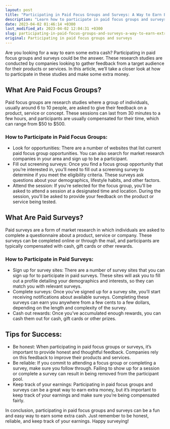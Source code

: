 ```yaml
---
layout: post
title: "Participating in Paid Focus Groups and Surveys: A Way to Earn Extra Money"
description: "Learn how to participate in paid focus groups and surveys and earn extra money with minimal effort."
date: 2023-04-02 01:46:14 +0300
last_modified_at: 2023-04-02 12:04:31 +0300
slug: participating-in-paid-focus-groups-and-surveys-a-way-to-earn-extra-money
original: Participating in paid focus groups and surveys
---
```

Are you looking for a way to earn some extra cash? Participating in paid focus groups and surveys could be the answer. These research studies are conducted by companies looking to gather feedback from a target audience for their products or services. In this article, we’ll take a closer look at how to participate in these studies and make some extra money.

## What Are Paid Focus Groups?

Paid focus groups are research studies where a group of individuals, usually around 6 to 10 people, are asked to give their feedback on a product, service or concept. These sessions can last from 30 minutes to a few hours, and participants are usually compensated for their time, which can range from $50 to $500.

### How to Participate in Paid Focus Groups:

* Look for opportunities: There are a number of websites that list current paid focus group opportunities. You can also search for market research companies in your area and sign up to be a participant.
* Fill out screening surveys: Once you find a focus group opportunity that you’re interested in, you’ll need to fill out a screening survey to determine if you meet the eligibility criteria. These surveys ask questions about your demographics, lifestyle habits, and other factors.
* Attend the session: If you’re selected for the focus group, you’ll be asked to attend a session at a designated time and location. During the session, you’ll be asked to provide your feedback on the product or service being tested.

## What Are Paid Surveys?

Paid surveys are a form of market research in which individuals are asked to complete a questionnaire about a product, service or company. These surveys can be completed online or through the mail, and participants are typically compensated with cash, gift cards or other rewards.

### How to Participate in Paid Surveys:

* Sign up for survey sites: There are a number of survey sites that you can sign up for to participate in paid surveys. These sites will ask you to fill out a profile detailing your demographics and interests, so they can match you with relevant surveys.
* Complete surveys: Once you’ve signed up for a survey site, you’ll start receiving notifications about available surveys. Completing these surveys can earn you anywhere from a few cents to a few dollars, depending on the length and complexity of the survey.
* Cash out rewards: Once you’ve accumulated enough rewards, you can cash them out for cash, gift cards or other prizes.

## Tips for Success:

* Be honest: When participating in paid focus groups or surveys, it’s important to provide honest and thoughtful feedback. Companies rely on this feedback to improve their products and services.
* Be reliable: If you commit to attending a focus group or completing a survey, make sure you follow through. Failing to show up for a session or complete a survey can result in being removed from the participant pool.
* Keep track of your earnings: Participating in paid focus groups and surveys can be a great way to earn extra money, but it’s important to keep track of your earnings and make sure you’re being compensated fairly.

In conclusion, participating in paid focus groups and surveys can be a fun and easy way to earn some extra cash. Just remember to be honest, reliable, and keep track of your earnings. Happy surveying!